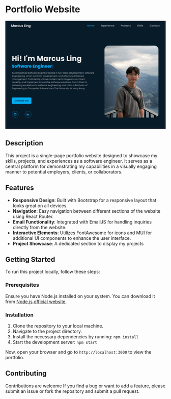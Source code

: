 # Portfolio Website

![Portfolio Screenshot](.\src\assets\img\projects\project_portfolio.jpeg)

## Description

This project is a single-page portfolio website designed to showcase my skills, projects, and experiences as a software engineer. It serves as a central platform for demonstrating my capabilities in a visually engaging manner to potential employers, clients, or collaborators.

## Features

- **Responsive Design**: Built with Bootstrap for a responsive layout that looks great on all devices.
- **Navigation**: Easy navigation between different sections of the website using React Router.
- **Email Functionality**: Integrated with EmailJS for handling inquiries directly from the website.
- **Interactive Elements**: Utilizes FontAwesome for icons and MUI for additional UI components to enhance the user interface.
- **Project Showcase**: A dedicated section to display my projects 

## Getting Started

To run this project locally, follow these steps:

### Prerequisites

Ensure you have Node.js installed on your system. You can download it from [Node.js official website](https://nodejs.org).

### Installation

1. Clone the repository to your local machine.
2. Navigate to the project directory.
3. Install the necessary dependencies by running: `npm install`
4. Start the development server: `npm start`

Now, open your browser and go to `http://localhost:3000` to view the portfolio.

## Contributing

Contributions are welcome If you find a bug or want to add a feature, please submit an issue or fork the repository and submit a pull request.